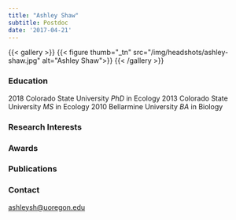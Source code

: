 ```yaml
---
title: "Ashley Shaw"
subtitle: Postdoc 
date: '2017-04-21'
---
```



{{< gallery >}}
  {{< figure thumb="_tn" src="/img/headshots/ashley-shaw.jpg" alt="Ashley Shaw">}}
{{< /gallery >}} 

<!--more-->
### Education
2018 Colorado State University _PhD_ in Ecology
2013 Colorado State University _MS_ in Ecology
2010 Bellarmine University _BA_ in Biology

### Research Interests


### Awards

### Publications


### Contact
ashleysh@uoregon.edu
